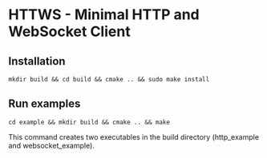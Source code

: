 # HTTWS - Minimal HTTP and WebSocket Client

## Installation

`mkdir build && cd build && cmake .. && sudo make install`


## Run examples

`cd example && mkdir build && cmake .. && make`

This command creates two executables in the build directory (http_example and websocket_example). 



